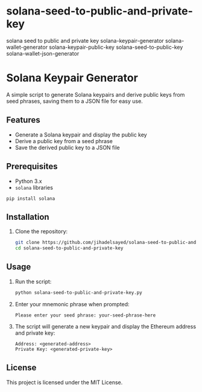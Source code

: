 # solana-seed-to-public-and-private-key
solana seed to public and private key
solana-keypair-generator
solana-wallet-generator
solana-keypair-public-key
solana-seed-to-public-key
solana-wallet-json-generator
# Solana Keypair Generator

A simple script to generate Solana keypairs and derive public keys from seed phrases, saving them to a JSON file for easy use.

## Features

- Generate a Solana keypair and display the public key
- Derive a public key from a seed phrase
- Save the derived public key to a JSON file

## Prerequisites

- Python 3.x
- `solana` libraries
```
pip install solana
```

## Installation

1. Clone the repository:
   ```bash
   git clone https://github.com/jihadelsayed/solana-seed-to-public-and-private-key.git
   cd solana-seed-to-public-and-private-key
## Usage

1. Run the script:
   ```bash
   python solana-seed-to-public-and-private-key.py
   ```

2. Enter your mnemonic phrase when prompted:
   ```
   Please enter your seed phrase: your-seed-phrase-here
   ```

3. The script will generate a new keypair and display the Ethereum address and private key:
   ```
   Address: <generated-address>
   Private Key: <generated-private-key>
   ```

## License

This project is licensed under the MIT License.
